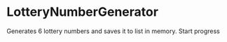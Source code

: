 # LotteryNumberGenerator
Generates 6 lottery numbers and saves it to list in memory.
Start progress
